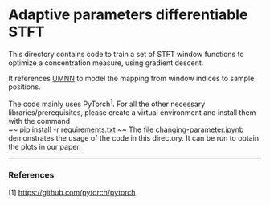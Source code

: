 # Adaptive parameters differentiable STFT

This directory contains code to train a set of STFT window functions to optimize a concentration measure, using gradient descent.

It references [UMNN](https://github.com/AWehenkel/UMNN) to model the mapping from window indices to sample positions.

The code mainly uses PyTorch<sup>1</sup>. For all the other necessary libraries/prerequisites, please create a virtual environment and install them with the command   
~~
pip install -r requirements.txt
~~
The file [changing-parameter.ipynb](./changing-parameter.ipynb) demonstrates the usage of the code in this directory. It can be run to obtain the plots in our paper.

---
### References
[1] https://github.com/pytorch/pytorch

